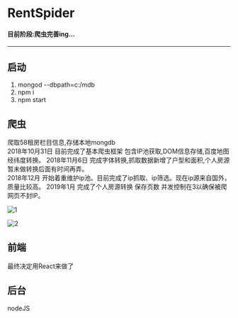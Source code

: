 # RentSpider 

#### 目前阶段:爬虫完善ing...  
---
## 启动
1. mongod --dbpath=c:/mdb
2. npm i 
3. npm start 

## 爬虫
爬取58租房栏目信息,存储本地mongdb  
2018年10月31日 目前完成了基本爬虫框架 包含IP池获取,DOM信息存储,百度地图经纬度转换。 
2018年11月6日 完成字体转换,抓取数据新增了户型和面积,个人房源暂未做转换后面有时间再弄。  
2018年12月 开始着重维护ip池。目前完成了ip抓取、ip筛选。现在ip源来自国外，质量比较高。
2019年1月 完成了个人房源转换 保存页数 并发控制在3以确保被爬网页不封IP。

![1](https://github.com/RentSpider/RentSpider/blob/master/img/1.png?raw=true)  

![2](https://github.com/RentSpider/RentSpider/blob/master/img/2.png?raw=true)

## 前端
最终决定用React来做了
## 后台
nodeJS
